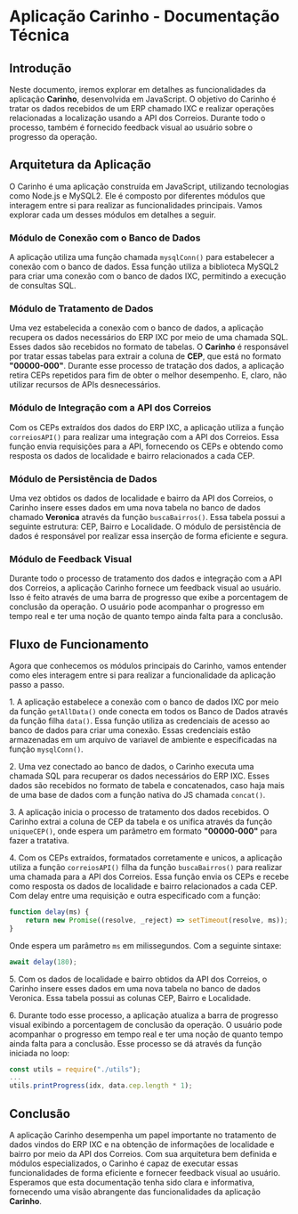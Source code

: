 # Aplicação Carinho - Documentação Técnica

## Introdução

Neste documento, iremos explorar em detalhes as funcionalidades da aplicação **Carinho**, desenvolvida em JavaScript. O objetivo do Carinho é tratar os dados recebidos de um ERP chamado IXC e realizar operações relacionadas a localização usando a API dos Correios. Durante todo o processo, também é fornecido feedback visual ao usuário sobre o progresso da operação.

## Arquitetura da Aplicação

O Carinho é uma aplicação construída em JavaScript, utilizando tecnologias como Node.js e MySQL2. Ele é composto por diferentes módulos que interagem entre si para realizar as funcionalidades principais. Vamos explorar cada um desses módulos em detalhes a seguir.

### Módulo de Conexão com o Banco de Dados

A aplicação utiliza uma função chamada `mysqlConn()` para estabelecer a conexão com o banco de dados. Essa função utiliza a biblioteca MySQL2 para criar uma conexão com o banco de dados IXC, permitindo a execução de consultas SQL.

### Módulo de Tratamento de Dados

Uma vez estabelecida a conexão com o banco de dados, a aplicação recupera os dados necessários do ERP IXC por meio de uma chamada SQL. Esses dados são recebidos no formato de tabelas. O **Carinho** é responsável por tratar essas tabelas para extrair a coluna de **CEP**, que está no formato **"00000-000"**. Durante esse processo de tratação dos dados, a aplicação retira CEPs repetidos para fim de obter o melhor desempenho. E, claro, não utilizar recursos de APIs desnecessários.

### Módulo de Integração com a API dos Correios

Com os CEPs extraídos dos dados do ERP IXC, a aplicação utiliza a função `correiosAPI()` para realizar uma integração com a API dos Correios. Essa função envia requisições para a API, fornecendo os CEPs e obtendo como resposta os dados de localidade e bairro relacionados a cada CEP.

### Módulo de Persistência de Dados

Uma vez obtidos os dados de localidade e bairro da API dos Correios, o Carinho insere esses dados em uma nova tabela no banco de dados chamado **Veronica** através da função `buscaBairros()`. Essa tabela possui a seguinte estrutura: CEP, Bairro e Localidade. O módulo de persistência de dados é responsável por realizar essa inserção de forma eficiente e segura.

### Módulo de Feedback Visual

Durante todo o processo de tratamento dos dados e integração com a API dos Correios, a aplicação Carinho fornece um feedback visual ao usuário. Isso é feito através de uma barra de progresso que exibe a porcentagem de conclusão da operação. O usuário pode acompanhar o progresso em tempo real e ter uma noção de quanto tempo ainda falta para a conclusão.

## Fluxo de Funcionamento

Agora que conhecemos os módulos principais do Carinho, vamos entender como eles interagem entre si para realizar a funcionalidade da aplicação passo a passo.

1\. A aplicação estabelece a conexão com o banco de dados IXC por meio da função `getAllData()` onde conecta em todos os Banco de Dados através da função filha `data()`. Essa função utiliza as credenciais de acesso ao banco de dados para criar uma conexão. Essas credenciais estão armazenadas em um arquivo de variavel de ambiente e especificadas na função `mysqlConn()`.

2\. Uma vez conectado ao banco de dados, o Carinho executa uma chamada SQL para recuperar os dados necessários do ERP IXC. Esses dados são recebidos no formato de tabela e concatenados, caso haja mais de uma base de dados com a função nativa do JS chamada `concat()`.

3\. A aplicação inicia o processo de tratamento dos dados recebidos. O Carinho extrai a coluna de CEP da tabela e os unifica através da função `uniqueCEP()`, onde espera um parâmetro em formato **"00000-000"** para fazer a tratativa.

4\. Com os CEPs extraídos, formatados corretamente e unicos, a aplicação utiliza a função `correiosAPI()` filha da função `buscaBairros()` para realizar uma chamada para a API dos Correios. Essa função envia os CEPs e recebe como resposta os dados de localidade e bairro relacionados a cada CEP. Com delay entre uma requisição e outra especificado com a função:

```js
function delay(ms) {
    return new Promise((resolve, _reject) => setTimeout(resolve, ms));
}
```

Onde espera um parâmetro `ms` em milissegundos. Com a seguinte sintaxe:

```js
await delay(180);
```

5\. Com os dados de localidade e bairro obtidos da API dos Correios, o Carinho insere esses dados em uma nova tabela no banco de dados Veronica. Essa tabela possui as colunas CEP, Bairro e Localidade.

6\. Durante todo esse processo, a aplicação atualiza a barra de progresso visual exibindo a porcentagem de conclusão da operação. O usuário pode acompanhar o progresso em tempo real e ter uma noção de quanto tempo ainda falta para a conclusão. Esse processo se dá através da função iniciada no loop:

```js
const utils = require("./utils");
...
utils.printProgress(idx, data.cep.length * 1);
```

## Conclusão

A aplicação Carinho desempenha um papel importante no tratamento de dados vindos do ERP IXC e na obtenção de informações de localidade e bairro por meio da API dos Correios. Com sua arquitetura bem definida e módulos especializados, o Carinho é capaz de executar essas funcionalidades de forma eficiente e fornecer feedback visual ao usuário. Esperamos que esta documentação tenha sido clara e informativa, fornecendo uma visão abrangente das funcionalidades da aplicação **Carinho**.
